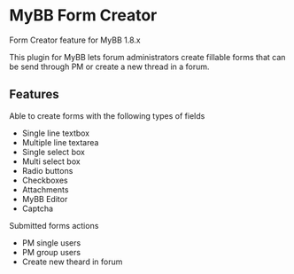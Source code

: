 # MyBB Form Creator
Form Creator feature for MyBB 1.8.x

This plugin for MyBB lets forum administrators create fillable forms that can be send through PM or create a new thread in a forum.

## Features
Able to create forms with the following types of fields
* Single line textbox
* Multiple line textarea
* Single select box
* Multi select box
* Radio buttons
* Checkboxes
* Attachments
* MyBB Editor
* Captcha

Submitted forms actions
* PM single users
* PM group users
* Create new theard in forum
